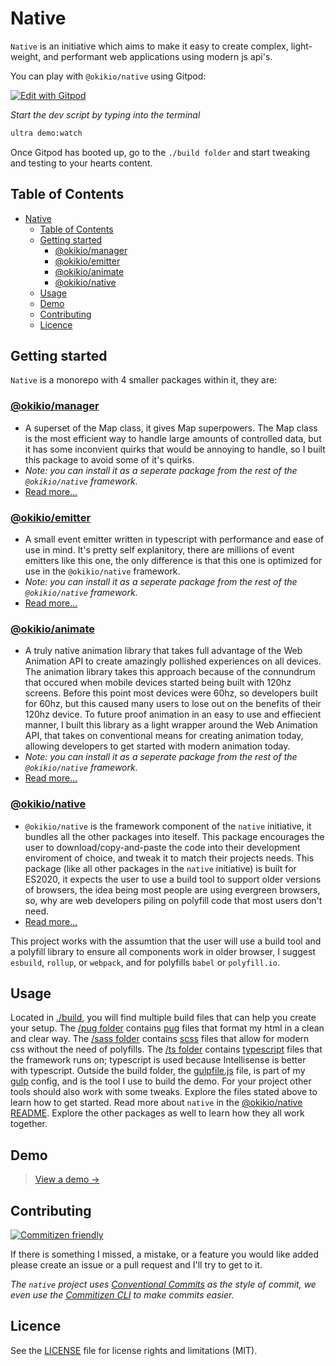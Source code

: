 # Native

`Native` is an initiative which aims to make it easy to create complex, light-weight, and performant web applications using modern js api's.

You can play with `@okikio/native` using Gitpod:

[![Edit with Gitpod](https://gitpod.io/button/open-in-gitpod.svg)](https://gitpod.io/#https://github.com/okikio/native)

_Start the dev script by typing into the terminal_

```bash
ultra demo:watch
```

Once Gitpod has booted up, go to the `./build folder` and start tweaking and testing to your hearts content.

## Table of Contents

- [Native](#native)
  - [Table of Contents](#table-of-contents)
  - [Getting started](#getting-started)
    - [@okikio/manager](#okikiomanager)
    - [@okikio/emitter](#okikioemitter)
    - [@okikio/animate](#okikioanimate)
    - [@okikio/native](#okikionative)
  - [Usage](#usage)
  - [Demo](#demo)
  - [Contributing](#contributing)
  - [Licence](#licence)

## Getting started

`Native` is a monorepo with 4 smaller packages within it, they are:

### [@okikio/manager](./packages/manager)

-   A superset of the Map class, it gives Map superpowers. The Map class is the most efficient way to handle large amounts of controlled data, but it has some inconvient quirks that would be annoying to handle, so I built this package to avoid some of it's quirks.
-   _Note: you can install it as a seperate package from the rest of the `@okikio/native` framework._
-   [Read more...](./packages/manager/README.md)

### [@okikio/emitter](./packages/emitter)

-   A small event emitter written in typescript with performance and ease of use in mind. It's pretty self explanitory, there are millions of event emitters like this one, the only difference is that this one is optimized for use in the `@okikio/native` framework.
-   _Note: you can install it as a seperate package from the rest of the `@okikio/native` framework._
-   [Read more...](./packages/emitter/README.md)

### [@okikio/animate](./packages/animate)

-   A truly native animation library that takes full advantage of the Web Animation API to create amazingly pollished experiences on all devices. The animation library takes this approach because of the connundrum that occured when mobile devices started being built with 120hz screens. Before this point most devices were 60hz, so developers built for 60hz, but this caused many users to lose out on the benefits of their 120hz device. To future proof animation in an easy to use and effiecient manner, I built this library as a light wrapper around the Web Animation API, that takes on conventional means for creating animation today, allowing developers to get started with modern animation today.
-   _Note: you can install it as a seperate package from the rest of the `@okikio/native` framework._
-   [Read more...](./packages/animate/README.md)

### [@okikio/native](./packages/native)

-   `@okikio/native` is the framework component of the `native` initiative, it bundles all the other packages into iteself. This package encourages the user to download/copy-and-paste the code into their development enviroment of choice, and tweak it to match their projects needs. This package (like all other packages in the `native` initiative) is built for ES2020, it expects the user to use a build tool to support older versions of browsers, the idea being most people are using evergreen browsers, so, why are web developers piling on polyfill code that most users don't need.
-   [Read more...](./packages/native/README.md)

This project works with the assumtion that the user will use a build tool and a polyfill library to ensure all components work in older browser, I suggest `esbuild`, `rollup`, or `webpack`, and for polyfills `babel` or `polyfill.io`.

## Usage

Located in [./build](https://github.com/okikio/native/tree/master/build), you will find multiple build files that can help you create your setup. The [/pug folder](https://github.com/okikio/native/tree/master/build/pug) contains [pug](https://pugjs.org/api/getting-started.html) files that format my html in a clean and clear way. The [/sass folder](https://github.com/okikio/native/tree/master/build/sass) contains [scss](https://sass-lang.com/guide) files that allow for modern css without the need of polyfills. The [/ts folder](https://github.com/okikio/native/tree/master/build/ts) contains [typescript](https://www.typescriptlang.org/) files that the framework runs on; typescript is used because Intellisense is better with typescript. Outside the build folder, the [gulpfile.js](https://github.com/okikio/native/tree/master/gulpfile.js) file, is part of my [gulp](https://gulpjs.com/) config, and is the tool I use to build the demo. For your project other tools should also work with some tweaks. Explore the files stated above to learn how to get started. Read more about `native` in the [@okikio/native README](./packages/native/README.md). Explore the other packages as well to learn how they all work together.

## Demo

> [View a demo &#8594;](https://okikio.github.io/native/demo/)

## Contributing

[![Commitizen friendly](https://img.shields.io/badge/commitizen-friendly-brightgreen.svg)](http://commitizen.github.io/cz-cli/)

If there is something I missed, a mistake, or a feature you would like added please create an issue or a pull request and I'll try to get to it.

*The `native` project uses [Conventional Commits](https://www.conventionalcommits.org/en/v1.0.0/) as the style of commit, we even use the [Commitizen CLI](http://commitizen.github.io/cz-cli/) to make commits easier.*

## Licence

See the [LICENSE](./LICENSE) file for license rights and limitations (MIT).
